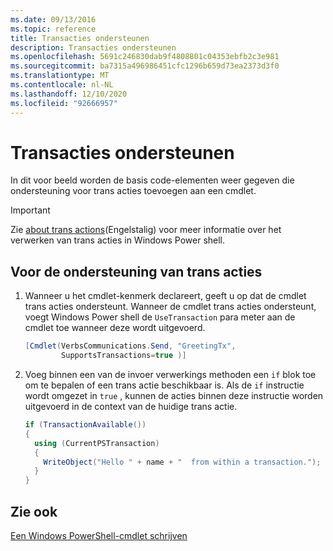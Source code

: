 ```yaml
---
ms.date: 09/13/2016
ms.topic: reference
title: Transacties ondersteunen
description: Transacties ondersteunen
ms.openlocfilehash: 5691c246830dab9f4808801c04353ebfb2c3e981
ms.sourcegitcommit: ba7315a496986451cfc1296b659d73ea2373d3f0
ms.translationtype: MT
ms.contentlocale: nl-NL
ms.lasthandoff: 12/10/2020
ms.locfileid: "92666957"
---
```

# <a name="how-to-support-transactions"></a>Transacties ondersteunen

In dit voor beeld worden de basis code-elementen weer gegeven die ondersteuning voor trans acties toevoegen aan een cmdlet.

> [!IMPORTANT]
> Zie [about trans actions][about_Transactions](Engelstalig) voor meer informatie over het verwerken van trans acties in Windows Power shell.

## <a name="to-support-transactions"></a>Voor de ondersteuning van trans acties

1. Wanneer u het cmdlet-kenmerk declareert, geeft u op dat de cmdlet trans acties ondersteunt.
   Wanneer de cmdlet trans acties ondersteunt, voegt Windows Power shell de `UseTransaction` para meter aan de cmdlet toe wanneer deze wordt uitgevoerd.

    ```csharp
    [Cmdlet(VerbsCommunications.Send, "GreetingTx",
            SupportsTransactions=true )]
    ```

2. Voeg binnen een van de invoer verwerkings methoden een `if` blok toe om te bepalen of een trans actie beschikbaar is.
   Als de `if` instructie wordt omgezet in `true` , kunnen de acties binnen deze instructie worden uitgevoerd in de context van de huidige trans actie.

    ```csharp
    if (TransactionAvailable())
    {
      using (CurrentPSTransaction)
      {
        WriteObject("Hello " + name + "  from within a transaction.");
      }
    }
    ```

## <a name="see-also"></a>Zie ook

[Een Windows PowerShell-cmdlet schrijven](./writing-a-windows-powershell-cmdlet.md)

<!-- External URLs -->

[about_Transactions]: /powershell/module/Microsoft.PowerShell.Core/About/about_Transactions
